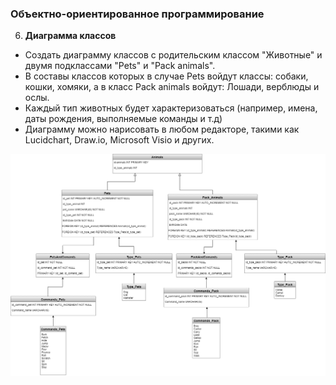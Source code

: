 ### Объектно-ориентированное программирование

6. **Диаграмма классов**

- Создать диаграмму классов с родительским классом "Животные" и двумя подклассами "Pets" и "Pack animals".
- В составы классов которых в случае Pets войдут классы: собаки, кошки, хомяки, а в класс Pack animals войдут: Лошади, верблюды и ослы.
- Каждый тип животных будет характеризоваться (например, имена, даты рождения, выполняемые команды и т.д)
- Диаграмму можно нарисовать в любом редакторе, такими как Lucidchart, Draw.io, Microsoft Visio и других.

![Диаграмма классов Animals.drawio](<image/MySQL/Диаграмма классов Animals.drawio.png>)
